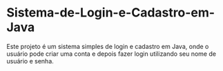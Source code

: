 # Sistema-de-Login-e-Cadastro-em-Java
Este projeto é um sistema simples de login e cadastro em Java, onde o usuário pode criar uma conta e depois fazer login utilizando seu nome de usuário e senha.
